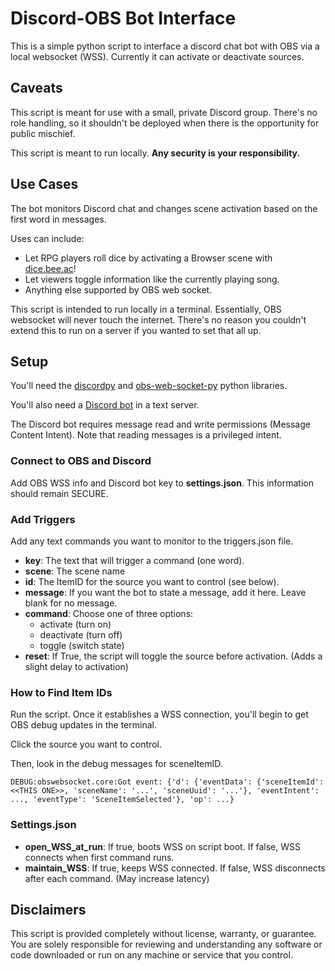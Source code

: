 # Discord-OBS Bot Interface

This is a simple python script to interface a discord chat bot with OBS via a local websocket (WSS). Currently it can activate or deactivate sources.

## Caveats

This script is meant for use with a small, private Discord group. There's no role handling, so it shouldn't be deployed when there is the opportunity for public mischief.

This script is meant to run locally. **Any security is your responsibility.**

## Use Cases

The bot monitors Discord chat and changes scene activation based on the first word in messages.

Uses can include:

- Let RPG players roll dice by activating a Browser scene with [dice.bee.ac](http://dice.bee.ac)! 
- Let viewers toggle information like the currently playing song. 
- Anything else supported by OBS web socket. 

This script is intended to run locally in a terminal. Essentially, OBS websocket will never touch the internet. There's no reason you couldn't extend this to run on a server if you wanted to set that all up.

## Setup
You'll need the [discordpy](https://discordpy.readthedocs.io/en/stable/index.html) and [obs-web-socket-py](https://github.com/Elektordi/obs-websocket-py) python libraries.

You'll also need a [Discord bot](https://discordpy.readthedocs.io/en/stable/discord.html#discord-intro) in a text server.

The Discord bot requires message read and write permissions (Message Content Intent). Note that reading messages is a privileged intent.

### Connect to OBS and Discord

Add OBS WSS info and Discord bot key to **settings.json**. This information should remain SECURE.

### Add Triggers

Add any text commands you want to monitor to the triggers.json file.

- **key**: The text that will trigger a command (one word).
- **scene**: The scene name
- **id**: The ItemID for the source you want to control (see below).
- **message**: If you want the bot to state a message, add it here. Leave blank for no message.
- **command**: Choose one of three options:
    - activate (turn on)
    - deactivate (turn off) 
    - toggle (switch state)
- **reset**: If True, the script will toggle the source before activation. (Adds a slight delay to activation)

### How to Find Item IDs

Run the script. Once it establishes a WSS connection, you'll begin to get OBS debug updates in the terminal.

Click the source you want to control.

Then, look in the debug messages for sceneItemID.

```
DEBUG:obswebsocket.core:Got event: {'d': {'eventData': {'sceneItemId': <<THIS ONE>>, 'sceneName': '...', 'sceneUuid': '...'}, 'eventIntent': ..., 'eventType': 'SceneItemSelected'}, 'op': ...}
```

### Settings.json

- **open_WSS_at_run**: If true, boots WSS on script boot. If false, WSS connects when first command runs.
- **maintain_WSS**: If true, keeps WSS connected. If false, WSS disconnects after each command. (May increase latency)

## Disclaimers

This script is provided completely without license, warranty, or guarantee. You are solely responsible for reviewing and understanding any software or code downloaded or run on any machine or service that you control.
